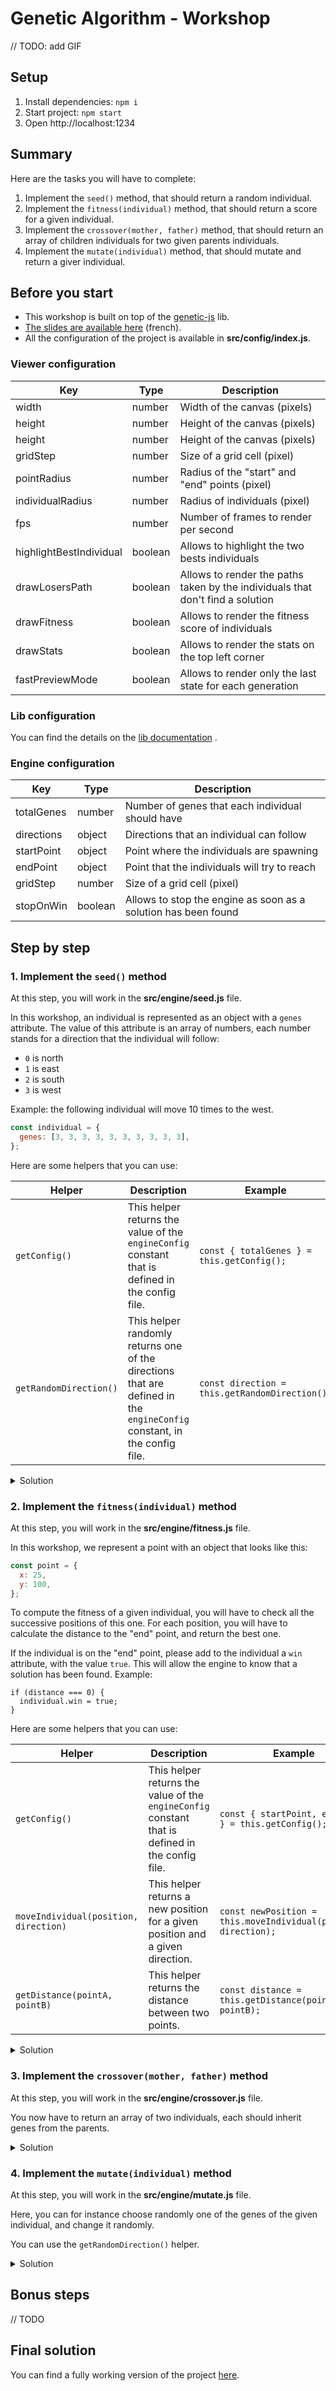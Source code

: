# Genetic Algorithm - Workshop

// TODO: add GIF

## Setup

1. Install dependencies: `npm i`
2. Start project: `npm start`
3. Open http://localhost:1234

## Summary

Here are the tasks you will have to complete:

1. Implement the `seed()` method, that should return a random individual.
2. Implement the `fitness(individual)` method, that should return a score for a given individual.
3. Implement the `crossover(mother, father)` method, that should return an array of children individuals for two given parents individuals.
4. Implement the `mutate(individual)` method, that should mutate and return a giver individual.

## Before you start

* This workshop is built on top of the [genetic-js](https://github.com/subprotocol/genetic-js) lib.
* [The slides are available here](https://slides.com/samy-laumonier/introduction-algorithmes-genetiques) (french).
* All the configuration of the project is available in **src/config/index.js**.

### Viewer configuration

| Key | Type | Description |
|---|---|---|
| width | number | Width of the canvas (pixels) |
| height | number | Height of the canvas (pixels) |
| height | number | Height of the canvas (pixels) |
| gridStep | number | Size of a grid cell (pixel) |
| pointRadius | number | Radius of the "start" and "end" points (pixel) |
| individualRadius | number | Radius of individuals (pixel) |
| fps | number | Number of frames to render per second |
| highlightBestIndividual | boolean | Allows to highlight the two bests individuals |
| drawLosersPath | boolean | Allows to render the paths taken by the individuals that don't find a solution |
| drawFitness | boolean | Allows to render the fitness score of individuals |
| drawStats | boolean | Allows to render the stats on the top left corner |
| fastPreviewMode | boolean | Allows to render only the last state for each generation |

### Lib configuration

You can find the details on the [lib documentation](https://github.com/subprotocol/genetic-js#configuration-parameters) .

### Engine configuration


| Key | Type | Description |
|---|---|---|
| totalGenes | number | Number of genes that each individual should have |
| directions | object | Directions that an individual can follow |
| startPoint | object | Point where the individuals are spawning |
| endPoint | object | Point that the individuals will try to reach |
| gridStep | number | Size of a grid cell (pixel) |
| stopOnWin | boolean | Allows to stop the engine as soon as a solution has been found |

## Step by step

### 1. Implement the `seed()` method

At this step, you will work in the **src/engine/seed.js** file.

In this workshop, an individual is represented as an object with a `genes`
attribute. The value of this attribute is an array of numbers, each number
stands for a direction that the individual will follow:

* `0` is north
* `1` is east
* `2` is south
* `3` is west

Example: the following individual will move 10 times to the west.

```js
const individual = {
  genes: [3, 3, 3, 3, 3, 3, 3, 3, 3, 3],
};
```

Here are some helpers that you can use:

| Helper | Description | Example |
|---|---|---|
| `getConfig()` | This helper returns the value of the `engineConfig` constant that is defined in the config file. | `const { totalGenes } = this.getConfig();` |
| `getRandomDirection()` | This helper randomly returns one of the directions that are defined in the `engineConfig` constant, in the config file. | `const direction = this.getRandomDirection();` |

<details><summary>Solution</summary><p>

```js
engine.seed = function () {
  const { totalGenes } = this.getConfig();

  return {
    genes: new Array(totalGenes)
      .fill(null)
      .map(() => this.getRandomDirection()),
  };
};
```

</p></details>

### 2. Implement the `fitness(individual)` method

At this step, you will work in the **src/engine/fitness.js** file.

In this workshop, we represent a point with an object that looks like this:

```js
const point = {
  x: 25,
  y: 100,
};
```

To compute the fitness of a given individual, you will have to check all
the successive positions of this one. For each position, you will have
to calculate the distance to the "end" point, and return the best one.

If the individual is on the "end" point, please add to the individual
a `win` attribute, with the value `true`. This will allow the engine to
know that a solution has been found. Example:

```JS
if (distance === 0) {
  individual.win = true;
}
```

Here are some helpers that you can use:

| Helper | Description | Example |
|---|---|---|
| `getConfig()` | This helper returns the value of the `engineConfig` constant that is defined in the config file. | `const { startPoint, endPoint } = this.getConfig();` |
| `moveIndividual(position, direction)` | This helper returns a new position for a given position and a given direction. | `const newPosition = this.moveIndividual(position, direction);` |
| `getDistance(pointA, pointB)` | This helper returns the distance between two points. | `const distance = this.getDistance(pointA, pointB);` |

<details><summary>Solution</summary><p>

```js
engine.fitness = function (individual) {
  const { startPoint, endPoint } = this.getConfig();

  let position = {
    x: startPoint.x,
    y: startPoint.y,
  };

  let bestDistance = Infinity;

  individual.genes.forEach(gene => {
    position = this.moveIndividual(position, gene);
    const distance = this.getDistance(position, endPoint);

    if (distance < bestDistance) {
      bestDistance = distance;
    }

    if (distance === 0) {
      individual.win = true;
    }
  });

  return bestDistance;
};
```

</p></details>

### 3. Implement the `crossover(mother, father)` method

At this step, you will work in the **src/engine/crossover.js** file.

You now have to return an array of two individuals, each should inherit
genes from the parents.

<details><summary>Solution</summary><p>

```js
engine.crossover = function (mother, father) {
  const getHalfLength = genes => Math.floor(genes.length / 2);
  const getLeftHalf = ({ genes }) => genes.slice(0, getHalfLength(genes));
  const getRightHalf = ({ genes }) => genes.slice(getHalfLength(genes), genes.length);

  const daughterGenes = getLeftHalf(mother).concat(getRightHalf(father));
  const sonGenes = getLeftHalf(father).concat(getRightHalf(mother));

  const daughter = { genes: daughterGenes };
  const son = { genes: sonGenes };

  return [daughter, son];
};
```

</p></details>

### 4. Implement the `mutate(individual)` method

At this step, you will work in the **src/engine/mutate.js** file.

Here, you can for instance choose randomly one of the genes of the given
individual, and change it randomly.

You can use the `getRandomDirection()` helper.

<details><summary>Solution</summary><p>

```js
engine.mutate = function (individual) {
  const i = Math.floor(Math.random() * individual.genes.length);
  individual.genes[i] = this.getRandomDirection();

  return individual;
};
```

</p></details>

## Bonus steps

// TODO

## Final solution

You can find a fully working version of the project [here](https://github.com/samybob1/workshop-genetic-algorithm/tree/06894734260f5759b234b04937890f3a1155581a).
